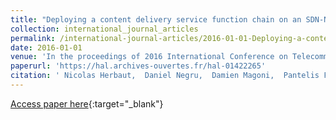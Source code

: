 ```yaml
---
title: "Deploying a content delivery service function chain on an SDN-NFV operator infrastructure"
collection: international_journal_articles
permalink: /international-journal-articles/2016-01-01-Deploying-a-content-delivery-service-function-chain-on-an-SDN-NFV-operator-infrastructure
date: 2016-01-01
venue: 'In the proceedings of 2016 International Conference on Telecommunications and Multimedia (TEMU)'
paperurl: 'https://hal.archives-ouvertes.fr/hal-01422265'
citation: ' Nicolas Herbaut,  Daniel Negru,  Damien Magoni,  Pantelis Frangoudis, &quot;Deploying a content delivery service function chain on an SDN-NFV operator infrastructure.&quot; In the proceedings of 2016 International Conference on Telecommunications and Multimedia (TEMU), 2016.'
---
```

[Access paper here](https://hal.archives-ouvertes.fr/hal-01422265){:target="_blank"}
